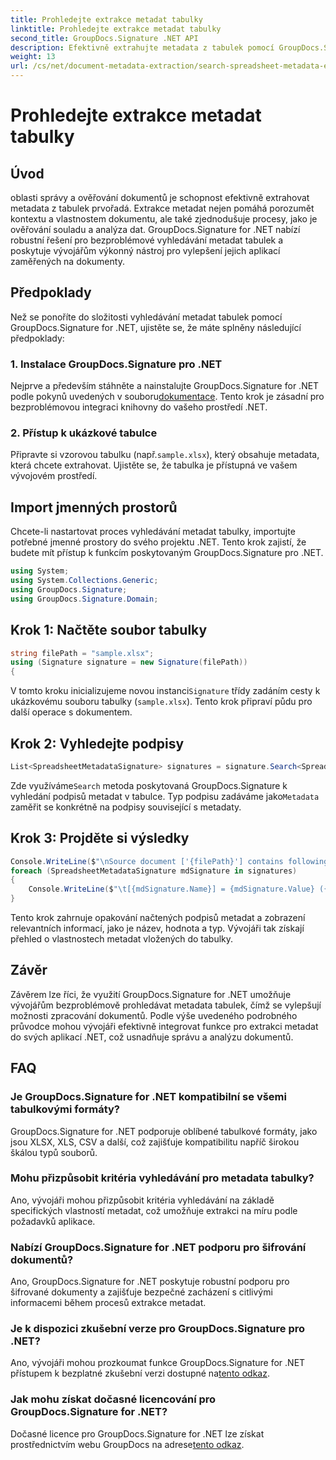 ```yaml
---
title: Prohledejte extrakce metadat tabulky
linktitle: Prohledejte extrakce metadat tabulky
second_title: GroupDocs.Signature .NET API
description: Efektivně extrahujte metadata z tabulek pomocí GroupDocs.Signature pro .NET. Vylepšete správu a analýzu dokumentů bez námahy.
weight: 13
url: /cs/net/document-metadata-extraction/search-spreadsheet-metadata-extraction/
---
```


# Prohledejte extrakce metadat tabulky

## Úvod
oblasti správy a ověřování dokumentů je schopnost efektivně extrahovat metadata z tabulek prvořadá. Extrakce metadat nejen pomáhá porozumět kontextu a vlastnostem dokumentu, ale také zjednodušuje procesy, jako je ověřování souladu a analýza dat. GroupDocs.Signature for .NET nabízí robustní řešení pro bezproblémové vyhledávání metadat tabulek a poskytuje vývojářům výkonný nástroj pro vylepšení jejich aplikací zaměřených na dokumenty.
## Předpoklady
Než se ponoříte do složitosti vyhledávání metadat tabulek pomocí GroupDocs.Signature for .NET, ujistěte se, že máte splněny následující předpoklady:
### 1. Instalace GroupDocs.Signature pro .NET
 Nejprve a především stáhněte a nainstalujte GroupDocs.Signature for .NET podle pokynů uvedených v souboru[dokumentace](https://tutorials.groupdocs.com/signature/net/). Tento krok je zásadní pro bezproblémovou integraci knihovny do vašeho prostředí .NET.
### 2. Přístup k ukázkové tabulce
Připravte si vzorovou tabulku (např.`sample.xlsx`), který obsahuje metadata, která chcete extrahovat. Ujistěte se, že tabulka je přístupná ve vašem vývojovém prostředí.

## Import jmenných prostorů
Chcete-li nastartovat proces vyhledávání metadat tabulky, importujte potřebné jmenné prostory do svého projektu .NET. Tento krok zajistí, že budete mít přístup k funkcím poskytovaným GroupDocs.Signature pro .NET.

```csharp
using System;
using System.Collections.Generic;
using GroupDocs.Signature;
using GroupDocs.Signature.Domain;
```
## Krok 1: Načtěte soubor tabulky
```csharp
string filePath = "sample.xlsx";
using (Signature signature = new Signature(filePath))
{
```
 V tomto kroku inicializujeme novou instanci`Signature` třídy zadáním cesty k ukázkovému souboru tabulky (`sample.xlsx`). Tento krok připraví půdu pro další operace s dokumentem.
## Krok 2: Vyhledejte podpisy
```csharp
List<SpreadsheetMetadataSignature> signatures = signature.Search<SpreadsheetMetadataSignature>(SignatureType.Metadata);
```
 Zde využíváme`Search` metoda poskytovaná GroupDocs.Signature k vyhledání podpisů metadat v tabulce. Typ podpisu zadáváme jako`Metadata` zaměřit se konkrétně na podpisy související s metadaty.
## Krok 3: Projděte si výsledky
```csharp
Console.WriteLine($"\nSource document ['{filePath}'] contains following signatures.");
foreach (SpreadsheetMetadataSignature mdSignature in signatures)
{
    Console.WriteLine($"\t[{mdSignature.Name}] = {mdSignature.Value} ({mdSignature.Type})");
}
```
Tento krok zahrnuje opakování načtených podpisů metadat a zobrazení relevantních informací, jako je název, hodnota a typ. Vývojáři tak získají přehled o vlastnostech metadat vložených do tabulky.

## Závěr
Závěrem lze říci, že využití GroupDocs.Signature for .NET umožňuje vývojářům bezproblémově prohledávat metadata tabulek, čímž se vylepšují možnosti zpracování dokumentů. Podle výše uvedeného podrobného průvodce mohou vývojáři efektivně integrovat funkce pro extrakci metadat do svých aplikací .NET, což usnadňuje správu a analýzu dokumentů.
## FAQ
### Je GroupDocs.Signature for .NET kompatibilní se všemi tabulkovými formáty?
GroupDocs.Signature for .NET podporuje oblíbené tabulkové formáty, jako jsou XLSX, XLS, CSV a další, což zajišťuje kompatibilitu napříč širokou škálou typů souborů.
### Mohu přizpůsobit kritéria vyhledávání pro metadata tabulky?
Ano, vývojáři mohou přizpůsobit kritéria vyhledávání na základě specifických vlastností metadat, což umožňuje extrakci na míru podle požadavků aplikace.
### Nabízí GroupDocs.Signature for .NET podporu pro šifrování dokumentů?
Ano, GroupDocs.Signature for .NET poskytuje robustní podporu pro šifrované dokumenty a zajišťuje bezpečné zacházení s citlivými informacemi během procesů extrakce metadat.
### Je k dispozici zkušební verze pro GroupDocs.Signature pro .NET?
 Ano, vývojáři mohou prozkoumat funkce GroupDocs.Signature for .NET přístupem k bezplatné zkušební verzi dostupné na[tento odkaz](https://releases.groupdocs.com/).
### Jak mohu získat dočasné licencování pro GroupDocs.Signature for .NET?
 Dočasné licence pro GroupDocs.Signature for .NET lze získat prostřednictvím webu GroupDocs na adrese[tento odkaz](https://purchase.groupdocs.com/temporary-license/).